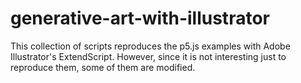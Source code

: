 # generative-art-with-illustrator
This collection of scripts reproduces the p5.js examples with Adobe Illustrator's ExtendScript. However, since it is not interesting just to reproduce them, some of them are modified.
